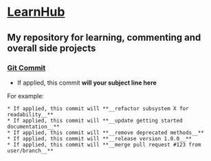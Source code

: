 # [LearnHub](https://github.com/adam-p/markdown-here/wiki/Markdown-Cheatsheet)
## My repository for learning, commenting and overall side projects


### [Git Commit](https://chris.beams.io/posts/git-commit/)

* If applied, this commit **__will your subject line here__**

For example:

    * If applied, this commit will **__refactor subsystem X for readability__**
    * If applied, this commit will **__update getting started documentation__**
    * If applied, this commit will **__remove deprecated methods__**
    * If applied, this commit will **__release version 1.0.0__**
    * If applied, this commit will **__merge pull request #123 from user/branch__**